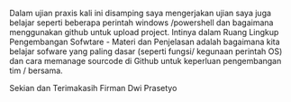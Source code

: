 Dalam ujian praxis kali ini disamping saya mengerjakan ujian saya juga belajar seperti beberapa perintah windows /powershell dan bagaimana menggunakan github untuk upload project.
Intinya dalam Ruang Lingkup Pengembangan Sofwtare - Materi dan Penjelasan adalah bagaimana kita belajar sofware yang paling dasar (seperti fungsi/ kegunaan perintah OS) dan cara memanage sourcode di Github untuk keperluan pengembangan tim / bersama.

Sekian dan Terimakasih
Firman Dwi Prasetyo
